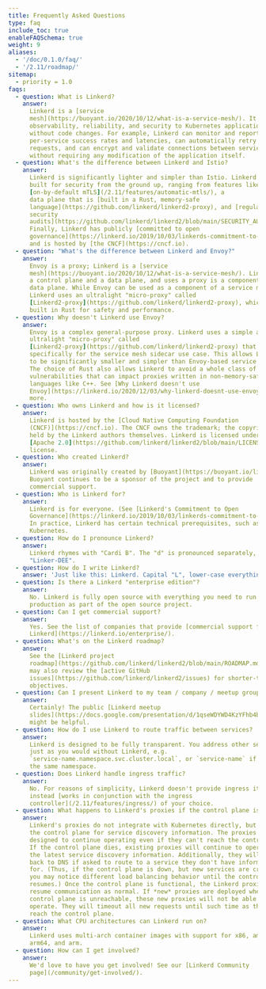 ```yaml
---
title: Frequently Asked Questions
type: faq
include_toc: true
enableFAQSchema: true
weight: 9
aliases:
  - '/doc/0.1.0/faq/'
  - '/2.11/roadmap/'
sitemap:
  - priority = 1.0
faqs:
  - question: What is Linkerd?
    answer:
      Linkerd is a [service
      mesh](https://buoyant.io/2020/10/12/what-is-a-service-mesh/). It adds
      observability, reliability, and security to Kubernetes applications
      without code changes. For example, Linkerd can monitor and report
      per-service success rates and latencies, can automatically retry failed
      requests, and can encrypt and validate connections between services, all
      without requiring any modification of the application itself.
  - question: What's the difference between Linkerd and Istio?
    answer:
      Linkerd is significantly lighter and simpler than Istio. Linkerd is
      built for security from the ground up, ranging from features like
      [on-by-default mTLS](/2.11/features/automatic-mtls/), a
      data plane that is [built in a Rust, memory-safe
      language](https://github.com/linkerd/linkerd2-proxy), and [regular
      security
      audits](https://github.com/linkerd/linkerd2/blob/main/SECURITY_AUDIT.pdf).
      Finally, Linkerd has publicly [committed to open
      governance](https://linkerd.io/2019/10/03/linkerds-commitment-to-open-governance/)
      and is hosted by [the CNCF](https://cncf.io).
  - question: "What's the difference between Linkerd and Envoy?"
    answer:
      Envoy is a proxy; Linkerd is a [service
      mesh](https://buoyant.io/2020/10/12/what-is-a-service-mesh/). Linkerd has
      a control plane and a data plane, and uses a proxy is a component of the
      data plane. While Envoy can be used as a component of a service mesh,
      Linkerd uses an ultralight "micro-proxy" called
      [Linkerd2-proxy](https://github.com/linkerd/linkerd2-proxy), which is
      built in Rust for safety and performance.
  - question: Why doesn't Linkerd use Envoy?
    answer:
      Envoy is a complex general-purpose proxy. Linkerd uses a simple and
      ultralight "micro-proxy" called
      [Linkerd2-proxy](https://github.com/linkerd/linkerd2-proxy) that is built
      specifically for the service mesh sidecar use case. This allows Linkerd
      to be significantly smaller and simpler than Envoy-based service meshes.
      The choice of Rust also allows Linkerd to avoid a whole class of CVEs and
      vulnerabilities that can impact proxies written in non-memory-safe
      languages like C++. See [Why Linkerd doesn't use
      Envoy](https://linkerd.io/2020/12/03/why-linkerd-doesnt-use-envoy/) for
      more.
  - question: Who owns Linkerd and how is it licensed?
    answer:
      Linkerd is hosted by the [Cloud Native Computing Foundation
      (CNCF)](https://cncf.io). The CNCF owns the trademark; the copyright is
      held by the Linkerd authors themselves. Linkerd is licensed under the
      [Apache 2.0](https://github.com/linkerd/linkerd2/blob/main/LICENSE)
      license.
  - question: Who created Linkerd?
    answer:
      Linkerd was originally created by [Buoyant](https://buoyant.io/linkerd).
      Buoyant continues to be a sponsor of the project and to provide
      commercial support.
  - question: Who is Linkerd for?
    answer:
      Linkerd is for everyone. (See [Linkerd's Commitment to Open
      Governance](https://linkerd.io/2019/10/03/linkerds-commitment-to-open-governance/).)
      In practice, Linkerd has certain technical prerequisites, such as
      Kubernetes.
  - question: How do I pronounce Linkerd?
    answer:
      Linkerd rhymes with "Cardi B". The "d" is pronounced separately, as in
      "Linker-DEE".
  - question: How do I write Linkerd?
    answer: 'Just like this: Linkerd. Capital "L", lower-case everything else.'
  - question: Is there a Linkerd "enterprise edition"?
    answer:
      No. Linkerd is fully open source with everything you need to run it in
      production as part of the open source project.
  - question: Can I get commercial support?
    answer:
      Yes. See the list of companies that provide [commercial support for
      Linkerd](https://linkerd.io/enterprise/).
  - question: What's on the Linkerd roadmap?
    answer:
      See the [Linkerd project
      roadmap](https://github.com/linkerd/linkerd2/blob/main/ROADMAP.md). You
      may also review the [active GitHub
      issues](https://github.com/linkerd/linkerd2/issues) for shorter-term
      objectives.
  - question: Can I present Linkerd to my team / company / meetup group?
    answer:
      Certainly! The public [Linkerd meetup
      slides](https://docs.google.com/presentation/d/1qseWDYWD4KzYFhb4bcp8WuDPYFVwB8sYeNnjCsgDUOw/edit)
      might be helpful.
  - question: How do I use Linkerd to route traffic between services?
    answer:
      Linkerd is designed to be fully transparent. You address other services
      just as you would without Linkerd, e.g.
      `service-name.namespace.svc.cluster.local`, or `service-name` if within
      the same namespace.
  - question: Does Linkerd handle ingress traffic?
    answer:
      No. For reasons of simplicity, Linkerd doesn't provide ingress itself, but
      instead [works in conjunction with the ingress
      controller](/2.11/features/ingress/) of your choice.
  - question: What happens to Linkerd's proxies if the control plane is down?
    answer:
      Linkerd's proxies do not integrate with Kubernetes directly, but rely on
      the control plane for service discovery information. The proxies are
      designed to continue operating even if they can't reach the control plane.
      If the control plane dies, existing proxies will continue to operate with
      the latest service discovery information. Additionally, they will fall
      back to DNS if asked to route to a service they don't have information
      for. (Thus, if the control plane is down, but new services are created,
      you may notice different load balancing behavior until the control plane
      resumes.) Once the control plane is functional, the Linkerd proxies will
      resume communication as normal. If *new* proxies are deployed when the
      control plane is unreachable, these new proxies will not be able to
      operate. They will timeout all new requests until such time as they can
      reach the control plane.
  - question: What CPU architectures can Linkerd run on?
    answer:
      Linkerd uses multi-arch container images with support for x86, amd64,
      arm64, and arm.
  - question: How can I get involved?
    answer:
      We'd love to have you get involved! See our [Linkerd Community
      page](/community/get-involved/).
---
```

